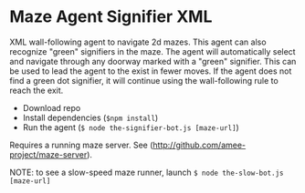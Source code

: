 # Maze Agent Signifier XML

XML wall-following agent to navigate 2d mazes. This agent can also recognize "green" signifiers in the maze. The agent will automatically select and navigate through any doorway marked with a "green" signifier. This can be used to lead the agent to the exist in fewer moves. If the agent does not find a green dot signifier, it will continue using the wall-following rule to reach the exit.

 * Download repo
 * Install dependencies (`$npm install`)
 * Run the agent (`$ node the-signifier-bot.js [maze-url]`)
 
Requires a running maze server. See (http://github.com/amee-project/maze-server). 

NOTE: to see a slow-speed maze runner, launch `$ node the-slow-bot.js [maze-url]` 

